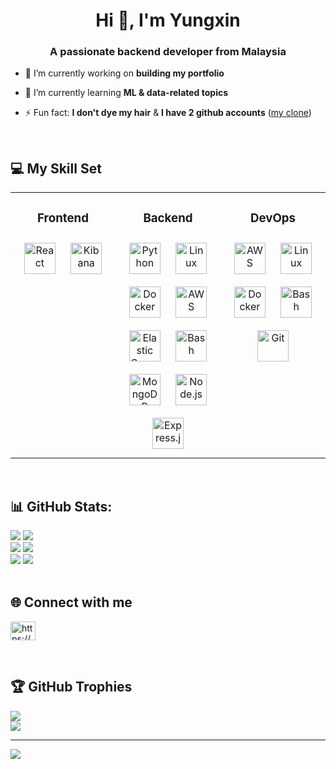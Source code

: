 <h1 align="center">Hi 👋, I'm Yungxin</h1>
<h3 align="center">A passionate backend developer from Malaysia</h3>

- 🔭 I’m currently working on **building my portfolio**

- 🌱 I’m currently learning **ML & data-related topics**

- ⚡ Fun fact: **I don't dye my hair** & **I have 2 github accounts** ([my clone](https://github.com/shinyungxin))
<br/>

## 💻 My Skill Set  
<table align="center"><tr><td valign="top" width="33%" >

<h3 align="center"> Frontend  </h3>
<div align="center">  
<a href="https://reactjs.org/" target="_blank"><img style="margin: 10px" src="https://profilinator.rishav.dev/skills-assets/react-original-wordmark.svg" alt="React" height="50" /></a>  
<a href="https://www.elastic.co/kibana/" target="_blank"><img style="margin: 10px" src="https://profilinator.rishav.dev/skills-assets/kibana.png" alt="Kibana" height="50" /></a>  
</div>

</td><td valign="top" width="33%">



<h3 align="center"> Backend  </h3>
<div align="center">  
<a href="https://www.python.org/" target="_blank"><img style="margin: 10px" src="https://profilinator.rishav.dev/skills-assets/python-original.svg" alt="Python" height="50" /></a>  
<a href="https://www.linux.org/" target="_blank"><img style="margin: 10px" src="https://profilinator.rishav.dev/skills-assets/linux-original.svg" alt="Linux" height="50" /></a>  
<a href="https://www.docker.com/" target="_blank"><img style="margin: 10px" src="https://profilinator.rishav.dev/skills-assets/docker-original-wordmark.svg" alt="Docker" height="50" /></a>  
<a href="https://aws.amazon.com/" target="_blank"><img style="margin: 10px" src="https://profilinator.rishav.dev/skills-assets/amazonwebservices-original-wordmark.svg" alt="AWS" height="50" /></a>  
<a href="https://www.elastic.co/" target="_blank"><img style="margin: 10px" src="https://profilinator.rishav.dev/skills-assets/elasticsearch.png" alt="Elastic Search" height="50" /></a>  
<a href="https://www.gnu.org/software/bash/" target="_blank"><img style="margin: 10px" src="https://profilinator.rishav.dev/skills-assets/gnu_bash-icon.svg" alt="Bash" height="50" /></a>  
<a href="https://www.mongodb.com/" target="_blank"><img style="margin: 10px" src="https://profilinator.rishav.dev/skills-assets/mongodb-original-wordmark.svg" alt="MongoDB" height="50" /></a>  
<a href="https://nodejs.org/" target="_blank"><img style="margin: 10px" src="https://profilinator.rishav.dev/skills-assets/nodejs-original-wordmark.svg" alt="Node.js" height="50" /></a>  
<a href="https://expressjs.com/" target="_blank"><img style="margin: 10px" src="https://profilinator.rishav.dev/skills-assets/express-original-wordmark.svg" alt="Express.js" height="50" /></a>  
</div>

</td><td valign="top" width="33%">



<h3 align="center"> DevOps  </h3>
<div align="center">  
<a href="https://aws.amazon.com/" target="_blank"><img style="margin: 10px" src="https://profilinator.rishav.dev/skills-assets/amazonwebservices-original-wordmark.svg" alt="AWS" height="50" /></a>  
<a href="https://www.linux.org/" target="_blank"><img style="margin: 10px" src="https://profilinator.rishav.dev/skills-assets/linux-original.svg" alt="Linux" height="50" /></a>  
<a href="https://www.docker.com/" target="_blank"><img style="margin: 10px" src="https://profilinator.rishav.dev/skills-assets/docker-original-wordmark.svg" alt="Docker" height="50" /></a>  
<a href="https://www.gnu.org/software/bash/" target="_blank"><img style="margin: 10px" src="https://profilinator.rishav.dev/skills-assets/gnu_bash-icon.svg" alt="Bash" height="50" /></a>  
<a href="https://github.com/" target="_blank"><img style="margin: 10px" src="https://profilinator.rishav.dev/skills-assets/git-scm-icon.svg" alt="Git" height="50" /></a>  
</div>

</td></tr></table>  
<br/>

## 📊 GitHub Stats:
![](https://github-readme-stats.vercel.app/api?username=yungxinkawaii&show_icons=true&count_private=true&hide_border=true&theme=radical)
![](https://github-readme-stats.vercel.app/api?username=shinyungxin&show_icons=true&count_private=true&hide_border=true&theme=radical)<br/>
![](https://github-readme-streak-stats.herokuapp.com/?user=yungxinkawaii&theme=radical&hide_border=true)
![](https://github-readme-streak-stats.herokuapp.com/?user=shinyungxin&theme=radical&hide_border=true)<br/>
![](https://github-readme-stats.vercel.app/api/top-langs/?username=yungxinkawaii&theme=radical&hide_border=true&include_all_commits=true&count_private=true&layout=compact)
![](https://github-readme-stats.vercel.app/api/top-langs/?username=shinyungxin&theme=radical&hide_border=true&include_all_commits=true&count_private=true&layout=compact)
<br/>
<br/>


## 🌐 Connect with me
<p align="left">
<a href="https://linkedin.com/in/https://www.linkedin.com/in/yungxin-shin/" target="blank"><img align="center" src="https://raw.githubusercontent.com/rahuldkjain/github-profile-readme-generator/master/src/images/icons/Social/linked-in-alt.svg" alt="https://www.linkedin.com/in/yungxin-shin/" height="30" width="40" /></a>
</p>  
<br/>

## 🏆 GitHub Trophies
![](https://github-profile-trophy.vercel.app/?username=yungxinkawaii&theme=radical&no-frame=true&no-bg=false&margin-w=4)<br/>
![](https://github-profile-trophy.vercel.app/?username=shinyungxin&theme=radical&no-frame=true&no-bg=false&margin-w=4)

---
[![](https://visitcount.itsvg.in/api?id=yungxinkawaii&icon=0&color=0)](https://visitcount.itsvg.in)



<!---
yungxinkawaii/yungxinkawaii is a ✨ special ✨ repository because its `README.md` (this file) appears on your GitHub profile.
You can click the Preview link to take a look at your changes.
<p>&nbsp;<img align="center" src="https://github-readme-stats.vercel.app/api?username=shinyungxin&show_icons=true&locale=en" alt="shinyungxin" /></p>
--->
